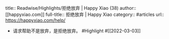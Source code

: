 title:: Readwise/Highlights/拒绝放弃 | Happy Xiao (38)
author:: [[happyxiao.com]]
full-title:: 拒绝放弃 | Happy Xiao
category:: #articles
url:: https://happyxiao.com/help/

- 请求帮助不是放弃，是拒绝放弃。 #Highlight #[[2022-03-03]]